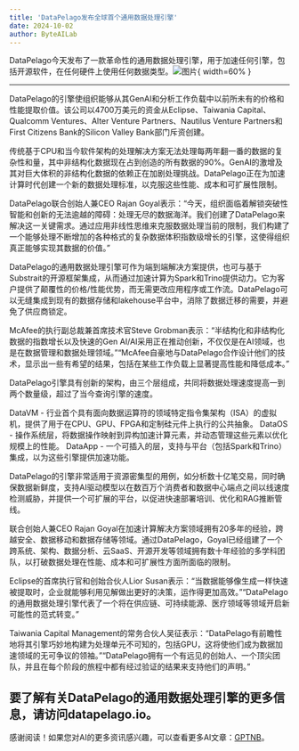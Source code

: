 ```yaml
---
title: 'DataPelago发布全球首个通用数据处理引擎'
date: 2024-10-02
author: ByteAILab
---
```


DataPelago今天发布了一款革命性的通用数据处理引擎，用于加速任何引擎，包括开源软件，在任何硬件上使用任何数据类型。![图片](https://ai-techpark.com/wp-content/uploads/2024/10/DataPelago-960x540.jpg){ width=60% }

---
DataPelago的引擎使组织能够从其GenAI和分析工作负载中以前所未有的价格和性能提取价值。该公司以4700万美元的资金从Eclipse、Taiwania Capital、Qualcomm Ventures、Alter Venture Partners、Nautilus Venture Partners和First Citizens Bank的Silicon Valley Bank部门斥资创建。

传统基于CPU和当今软件架构的处理解决方案无法处理每两年翻一番的数据的复杂性和量，其中非结构化数据现在占到创造的所有数据的90%。GenAI的激增及其对巨大体积的非结构化数据的依赖正在加剧处理挑战。DataPelago正在为加速计算时代创建一个新的数据处理标准，以克服这些性能、成本和可扩展性限制。

DataPelago联合创始人兼CEO Rajan Goyal表示：“今天，组织面临着解锁突破性智能和创新的无法逾越的障碍：处理无尽的数据海洋。我们创建了DataPelago来解决这一关键需求。通过应用非线性思维来克服数据处理当前的限制，我们构建了一个能够处理不断增加的各种格式的复杂数据体积指数级增长的引擎，这使得组织真正能够实现其数据的价值。”

DataPelago的通用数据处理引擎可作为端到端解决方案提供，也可与基于Substrait的开源框架集成，从而通过加速计算为Spark和Trino提供动力。它为客户提供了颠覆性的价格/性能优势，而无需更改应用程序或工作流。DataPelago可以无缝集成到现有的数据存储和lakehouse平台中，消除了数据迁移的需要，并避免了供应商锁定。

McAfee的执行副总裁兼首席技术官Steve Grobman表示：“半结构化和非结构化数据的指数增长以及快速的Gen AI/AI采用正在推动创新，不仅仅是在AI领域，也是在数据管理和数据处理领域。”“McAfee自豪地与DataPelago合作设计他们的技术，显示出一些有希望的结果，包括在某些工作负载上显著提高性能和降低成本。”

DataPelago引擎具有创新的架构，由三个层组成，共同将数据处理速度提高一到两个数量级，超过了当今查询引擎的速度。

DataVM - 行业首个具有面向数据运算符的领域特定指令集架构（ISA）的虚拟机，提供了用于在CPU、GPU、FPGA和定制硅元件上执行的公共抽象。
DataOS - 操作系统层，将数据操作映射到异构加速计算元素，并动态管理这些元素以优化规模上的性能。
DataApp - 一个可插入的层，支持与平台（包括Spark和Trino）集成，以为这些引擎提供加速功能。

DataPelago的引擎非常适用于资源密集型的用例，如分析数十亿笔交易，同时确保数据新鲜度，支持AI驱动模型以在数百万个消费者和数据中心端点之间以线速度检测威胁，并提供一个可扩展的平台，以促进快速部署培训、优化和RAG推断管线。

联合创始人兼CEO Rajan Goyal在加速计算解决方案领域拥有20多年的经验，跨越安全、数据移动和数据存储等领域。通过DataPelago，Goyal已经组建了一个跨系统、架构、数据分析、云SaaS、开源开发等领域拥有数十年经验的多学科团队，以打破数据处理在性能、成本和可扩展性方面所面临的限制。

Eclipse的首席执行官和创始合伙人Lior Susan表示：“当数据能够像生成一样快速被提取时，企业就能够利用见解做出更好的决策，运作得更加高效。”“DataPelago的通用数据处理引擎代表了一个将在供应链、可持续能源、医疗领域等领域开启新可能性的范式转变。”

Taiwania Capital Management的常务合伙人吴征表示：“DataPelago有前瞻性地将其引擎巧妙地构建为处理单元不可知的，包括GPU，这将使他们成为数据加速领域的无可争议的领袖。”“DataPelago拥有一个有远见的创始人、一个顶尖团队，并且在每个阶段的旅程中都有经过验证的结果来支持他们的声明。”

要了解有关DataPelago的通用数据处理引擎的更多信息，请访问datapelago.io。
---
感谢阅读！如果您对AI的更多资讯感兴趣，可以查看更多AI文章：[GPTNB](https://gptnb.com)。
